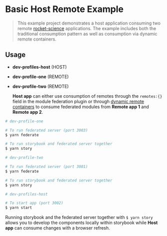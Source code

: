 # Basic Host Remote Example

> This example project demonstrates a host application consuming two remote [rocket-science](https://github.com/SketchLagoon/rocket-science) applications. The example includes both the traditional consumption pattern as well as consumption via dynamic remote containers.

## Usage

- **dev-profiles-host** (HOST)
- **dev-profile-one** (REMOTE)
- **dev-profile-two** (REMOTE)

  **Host app** can either use consumption of remotes through the `remotes:{}` field in the module federation plugin or through [dynamic remote containers](https://webpack.js.org/concepts/module-federation/#dynamic-remote-containers) to consume federated modules from **Remote app 1** and **Remote app 2**.

```bash
# dev-profile-one

# To run federated server (port 3003)
$ yarn federate

# To run storybook and federated server together
$ yarn story
```

```bash
# dev-profile-two

# To run federated server (port 3001)
$ yarn federate

# To run storybook and federated server together
$ yarn story
```

```bash
# dev-profiles-host

# To start app (port 3002)
$ yarn start
```

Running storybook and the federated server together with `$ yarn story` allows you to develop the components locally within storybook while **Host app** can consume changes with a browser refresh.
